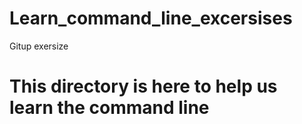 # Learn_command_line_excersises
Gitup exersize
# This directory is here to help us learn the command line
